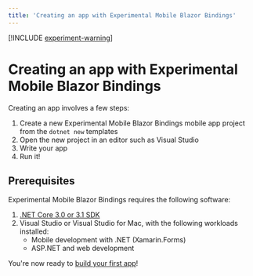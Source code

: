 ```yaml
---
title: 'Creating an app with Experimental Mobile Blazor Bindings'
---
```


[!INCLUDE [experiment-warning](includes/experiment-warning.md)]

# Creating an app with Experimental Mobile Blazor Bindings

Creating an app involves a few steps:

1. Create a new Experimental Mobile Blazor Bindings mobile app project from the `dotnet new` templates
1. Open the new project in an editor such as Visual Studio
1. Write your app
1. Run it!

## Prerequisites

Experimental Mobile Blazor Bindings requires the following software:

1. [.NET Core 3.0 or 3.1 SDK](https://dotnet.microsoft.com/download)
1. Visual Studio or Visual Studio for Mac, with the following workloads installed:
   * Mobile development with .NET (Xamarin.Forms)
   * ASP.NET and web development

You're now ready to [build your first app](walkthroughs/build-first-app.md)!
